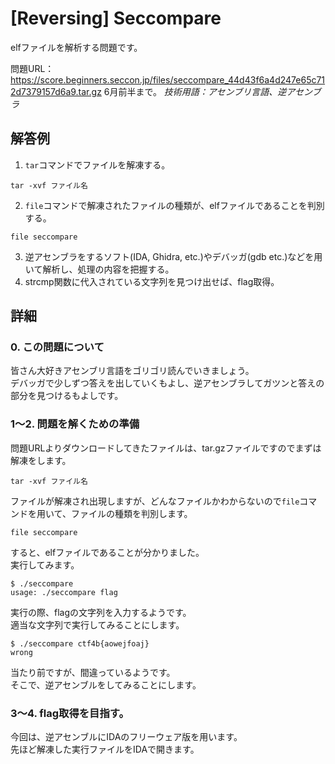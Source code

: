# [Reversing] Seccompare
elfファイルを解析する問題です。

問題URL：https://score.beginners.seccon.jp/files/seccompare_44d43f6a4d247e65c712d7379157d6a9.tar.gz
6月前半まで。
*技術用語：アセンブリ言語、逆アセンブラ*

## 解答例
1. `tar`コマンドでファイルを解凍する。
~~~
tar -xvf ファイル名
~~~
2. `file`コマンドで解凍されたファイルの種類が、elfファイルであることを判別する。
~~~
file seccompare
~~~
3. 逆アセンブラをするソフト(IDA, Ghidra, etc.)やデバッガ(gdb etc.)などを用いて解析し、処理の内容を把握する。
4. strcmp関数に代入されている文字列を見つけ出せば、flag取得。

## 詳細
### 0. この問題について
皆さん大好きアセンブリ言語をゴリゴリ読んでいきましょう。  
デバッガで少しずつ答えを出していくもよし、逆アセンブラしてガツンと答えの部分を見つけるもよしです。

### 1～2. 問題を解くための準備
問題URLよりダウンロードしてきたファイルは、tar.gzファイルですのでまずは解凍をします。
~~~
tar -xvf ファイル名
~~~
ファイルが解凍され出現しますが、どんなファイルかわからないので`file`コマンドを用いて、ファイルの種類を判別します。
~~~
file seccompare
~~~
すると、elfファイルであることが分かりました。  
実行してみます。
~~~
$ ./seccompare
usage: ./seccompare flag
~~~
実行の際、flagの文字列を入力するようです。  
適当な文字列で実行してみることにします。
~~~
$ ./seccompare ctf4b{aowejfoaj}
wrong
~~~
当たり前ですが、間違っているようです。  
そこで、逆アセンブルをしてみることにします。  

### 3～4. flag取得を目指す。
今回は、逆アセンブルにIDAのフリーウェア版を用います。  
先ほど解凍した実行ファイルをIDAで開きます。
